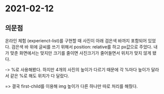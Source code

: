# 2021-02-12

## 

## 의문점

온라인 체험 (experienct-list)를 구현할 때 사진이 아래 검은색 바까지 포함되어 있었다. 검은색 바 위에 글씨를 쓰기 위해서 position: relative를 하고 px값으로 주었다. 내가 맞춘 화면에서는 맞지만 크기를 줄이면 사진크기가 줄어들면서 위치가 맞지 않게 됐다.

-> %로 사용해봤다. 하지만 4개의 사진의 높이가 다르기 때문에 각 %마다 높이가 달라서 같은 %로 해도 위치가 다 달랐다. 

=> 결국 first-child를 이용해 img 높이가 다른 하나만 따로 처리를 해줬다.